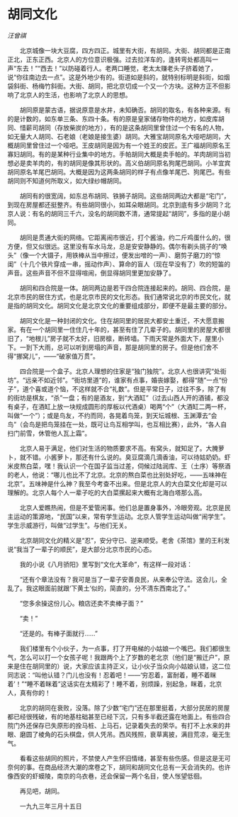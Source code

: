 # 胡同文化

*汪曾祺*

　　北京城像一块大豆腐，四方四正。城里有大街，有胡同。大街、胡同都是正南正北，正东正西。北京人的方位意识极强。过去拉洋车的，逢转弯处都高叫一声“东去！”“西去！”以防碰着行人。老两口睡觉，老太太赚老头子挤着她了，说“你往南边去一点”。这是外地少有的。街道如是斜的，就特别标明是斜街，如烟袋斜街、杨梅竹斜街。大街、胡同，把北京切成一个又一个方块。这种方正不但影响了北京人的生活，也影响了北京人的思想。

　　胡同原是蒙古语，据说原意是水井，未知确否。胡同的取名，有各种来源。有的是计数的，如东单三条、东四十条。有的原是皇家储存物件的地方，如皮库胡同、惜薪司胡同（存放柴炭的地方），有的是这条胡同里曾住过一个有名的人物，如无量大人胡同、石老娘（老娘是接生婆）胡同。大雅宝胡同原名大哑吧胡同，大概胡同里曾住过一个哑吧。王皮胡同是因为有一个姓王的皮匠。王广福胡同原名王寡妇胡同。有的是某种行业集中的地方。手帕胡同大概是卖手帕的。羊肉胡同当初想必是卖羊肉的，有的胡同是像其形状的。高义伯胡同原名狗尾巴胡同。小羊宜宾胡同原名羊尾巴胡同。大概是因为这两条胡同的样子有点像羊尾巴、狗尾巴。有些胡同则不知道何所取义，如大绿纱帽胡同。

　　胡同有的很宽阔，如东总布胡同、铁狮子胡同。这些胡同两边大都是“宅门”，到现在房屋都还挺整齐。有些胡同很小，如耳朵眼胡同。北京到底有多少胡同？北京人说：有名的胡同三千六，没名的胡同数不清，通常提起“胡同”，多指的是小胡同。

　　胡同是贯通大街的网络。它距离闹市很近，打个酱油，约二斤鸡蛋什么的，很方便，但又似很远。这里没有车水马龙，总是安安静静的。偶尔有剃头挑子的“唤头”（像一个大镊子，用铁棒从当中擦过，便发出噌的一声）、磨剪子磨刀的“惊闺”（十几个铁片穿成一串，摇动作声）、算命的盲人（现在早没有了）吹的短笛的声音。这些声音不但不显得喧闹，倒显得胡同里更加安静了。

　　胡同和四合院是一体。胡同两边是若干四合院连接起来的。胡同、四合院，是北京市民的居住方式，也是北京市民的文化形态。我们通常说北京的市民文化，就是指的胡同文化。胡同文化是北京文化的重要组成部分，即便不是最主要的部分。

　　胡同文化是一种封闭的文化。住在胡同里的居民大都安土重迁，不大愿意搬家。有在一个胡同里一住住几十年的，甚至有住了几辈子的。胡同里的房屋大都很旧了，“地根儿”房子就不太好，旧房檩，断砖墙。下雨天常是外面大下，屋里小下。一到下大雨，总可以听到房塌的声音，那是胡同里的房子。但是他们舍不得“挪窝儿”，——“破家值万贯”。

　　四合院是一个盒子。北京人理想的住家是“独门独院”。北京人也很讲究“处街坊”。“远亲不如近邻”。“街坊里道”的，谁家有点事，婚丧嫁娶，都得“随”一点“份子”，道个喜或道个恼，不这样就不合“礼数”。但是平常日子，过往不多，除了有的街坊是棋友，“杀”一盘；有的是酒友，到“大酒缸”（过去山西人开的酒铺，都没有桌子，在酒缸上放一块规成圆形的厚板以代酒桌）喝两“个”（大酒缸二两一杯，叫做“一个”）；或是鸟友，不约而同，各晃着鸟笼，到天坛城根、玉渊潭去“会鸟”（会鸟是把鸟笼挂在一处，既可让鸟互相学叫，也互相比赛），此外，“各人自扫门前雪，休管他人瓦上霜”。

　　北京人易于满足，他们对生活的物质要求不高。有窝头，就知足了。大腌萝卜，就不错。小酱萝卜，那还有什么说的。臭豆腐滴几滴香油，可以待姑奶奶。虾米皮熬白菜，嘿！我认识一个在国子监当过差，伺候过陆润库、王（土序）等祭酒的老人，他说：“哪儿也比不了北京。北京的熬白菜也比别处好吃，——五味神在北京”。五味神是什么神？我至今考查不出来。但是北京人的大白菜文化却是可以理解的。北京人每个人一辈子吃的大白菜摞起来大概有北海白塔那么高。

　　北京人爱瞧热闹，但是不爱管闲事。他们总是置身事外，冷眼旁观。北京是民主运动的策源地，“民国”以来，常有学生运动。北京人管学生运动叫做“闹学生”。学生示威游行，叫做“过学生”。与他们无关。

　　北京胡同文化的精义是“忍”，安分守已、逆来顺受。老舍《茶馆》里的王利发说“我当了一辈子的顺民”，是大部分北京市民的心态。

　　我的小说《八月骄阳》里写到“文化大革命”，有这样一段对话：

　　“还有个章法没有？我可是当了一辈子安善良民，从来奉公守法。这会儿，全乱了。我这眼面前就跟‘下黄土’似的，简直的，分不清东西南北了。”

　　“您多余操这份儿心。粮店还卖不卖棒子面？”

　　“卖！”

　　“还是的。有棒子面就行……”

　　我们楼里有个小伙子，为一点事，打了开电梯的小姑娘一个嘴巴。我们都很生气，怎么可以打一个女孩子呢！我跟两个上了岁数的老北京（他们是“搬迁户”，原来是住在胡同里的）说，大家应该主持正义，让小伙子当众向小姑娘认错，这二位同志说：“叫他认错？门儿也没有！忍着吧！——‘穷忍着，富耐着，睡不着眯着’！”“睡不着眯着”这话实在太精彩了！睡不着，别烦躁，别起急，眯着，北京人，真有你的！

　　北京的胡同在衰败，没落。除了少数“宅门”还在那里挺着，大部分民居的房屋都已经很残破，有的地基柱础甚至已经下沉，只有多半截还露在地面上。有些四合院门外还保存已失原形的拴马桩、上马石，记录着失去的荣华。有打不上水来的井眼、磨圆了棱角的石头棋盘，供人凭吊。西风残照，衰草离披，满目荒凉，毫无生气。

　　看看这些胡同的照片，不禁使人产生怀旧情绪，甚至有些伤感。但是这是无可奈何的事。在商品经济大潮的席卷之下，胡同和胡同文化总有一天会消失的。也许像西安的虾蟆陵，南京的乌衣巷，还会保留一两个名目，使人怅望低徊。

　　再见吧，胡同。

　　一九九三年三月十五日